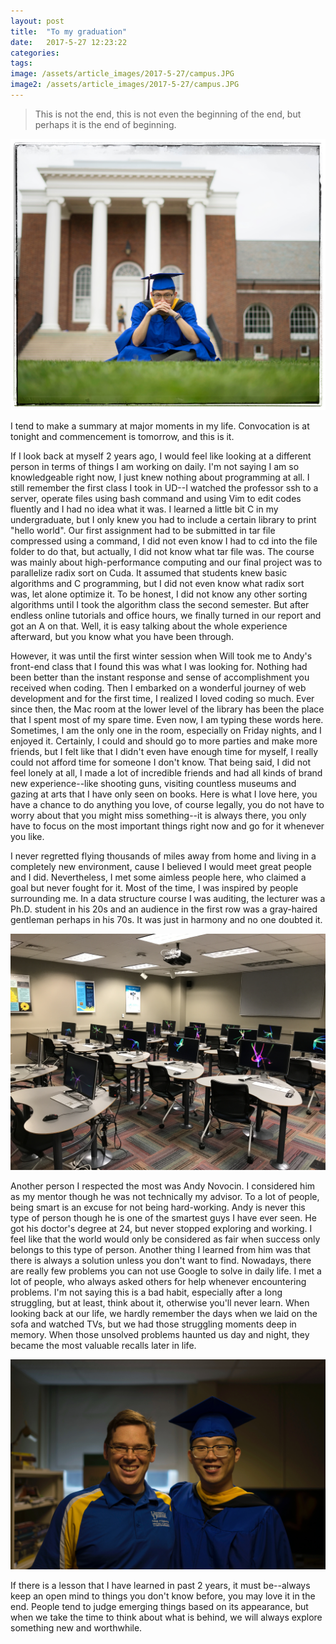 ```yaml
---
layout: post
title:  "To my graduation"
date:   2017-5-27 12:23:22
categories:
tags:
image: /assets/article_images/2017-5-27/campus.JPG
image2: /assets/article_images/2017-5-27/campus.JPG
---
```

>This is not the end, this is not even the beginning of the end, but perhaps it is the end of beginning.

![Graduation](/assets/article_images/2017-5-27/graduation.jpg)

I tend to make a summary at major moments in my life. Convocation is at tonight and commencement is tomorrow, and this is it.

If I look back at myself 2 years ago, I would feel like looking at a different person in terms of things I am working on daily. I'm not saying I am so knowledgeable right now, I just knew nothing about programming at all. I still remember the first class I took in UD--I watched the professor ssh to a server, operate files using bash command and using Vim to edit codes fluently and I had no idea what it was. I learned a little bit C in my undergraduate, but I only knew you had to include a certain library to print "hello world". Our first assignment had to be submitted in tar file compressed using a command, I did not even know I had to cd into the file folder to do that, but actually, I did not know what tar file was. The course was mainly about high-performance computing and our final project was to parallelize radix sort on Cuda. It assumed that students knew basic algorithms and C programming, but I did not even know what radix sort was, let alone optimize it. To be honest, I did not know any other sorting algorithms until I took the algorithm class the second semester.
But after endless online tutorials and office hours, we finally turned in our report and got an A on that. Well, it is easy talking about the whole experience afterward, but you know what you have been through.

However, it was until the first winter session when Will took me to Andy's front-end class that I found this was what I was looking for. Nothing had been better than the instant response and sense of accomplishment you received when coding. Then I embarked on a wonderful journey of web development and for the first time, I realized I loved coding so much. Ever since then, the Mac room at the lower level of the library has been the place that I spent most of my spare time. Even now, I am typing these words here. Sometimes, I am the only one in the room, especially on Friday nights, and I enjoyed it. Certainly, I could and should go to more parties and make more friends, but I felt like that I didn't even have enough time for myself, I really could not afford time for someone I don't know. That being said, I did not feel lonely at all, I made a lot of incredible friends and had all kinds of brand new experience--like shooting guns, visiting countless museums and gazing at arts that I have only seen on books. Here is what I love here, you have a chance to do anything you love, of course legally, you do not have to worry about that you might miss something--it is always there, you only have to focus on the most important things right now and go for it whenever you like.

I never regretted flying thousands of miles away from home and living in a completely new environment, cause I believed I would meet great people and I did. Nevertheless, I met some aimless people here, who claimed a goal but never fought for it. Most of the time, I was inspired by people surrounding me. In a data structure course I was auditing, the lecturer was a Ph.D. student in his 20s and an audience in the first row was a gray-haired gentleman perhaps in his 70s. It was just in harmony and no one doubted it.

![Mac Room at library](/assets/article_images/2017-5-27/mac_room.JPG)

Another person I respected the most was Andy Novocin. I considered him as my mentor though he was not technically my advisor. To a lot of people, being smart is an excuse for not being hard-working. Andy is never this type of person though he is one of the smartest guys I have ever seen. He got his doctor's degree at 24, but never stopped exploring and working. I feel like that the world would only be considered as fair when success only belongs to this type of person. Another thing I learned from him was that there is always a solution unless you don't want to find. Nowadays, there are really few problems you can not use Google to solve in daily life. I met a lot of people, who always asked others for help whenever encountering problems. I'm not saying this is a bad habit, especially after a long struggling, but at least, think about it, otherwise you'll never learn. When looking back at our life, we hardly remember the days when we laid on the sofa and watched TVs, but we had those struggling moments deep in memory. When those unsolved problems haunted us day and night, they became the most valuable recalls later in life.

![Andy and I](/assets/article_images/2017-5-27/andy.jpg)



If there is a lesson that I have learned in past 2 years, it must be--always keep an open mind to things you don't know before, you may love it in the end. People tend to judge emerging things based on its appearance, but when we take the time to think about what is behind, we will always explore something new and worthwhile.
